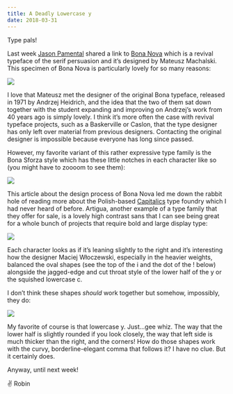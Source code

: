 ```yaml
---
title: A Deadly Lowercase y
date: 2018-03-31
---
```


Type pals!

Last week [Jason Pamental](https://twitter.com/jpamental) shared a link to [Bona Nova](https://typography.guru/list/best-freeware-fonts/bona-nova/) which is a revival typeface of the serif persuasion and it’s designed by Mateusz Machalski. This specimen of Bona Nova is particularly lovely for so many reasons:

![](https://buttondown.s3.us-west-2.amazonaws.com/images/05b2c354-e167-43ff-bec6-25dea4a34799.gif)

I love that Mateusz met the designer of the original Bona typeface, released in 1971 by Andrzej Heidrich, and the idea that the two of them sat down together with the student expanding and improving on Andrzej’s work from 40 years ago is simply lovely. I think it’s more often the case with revival typeface projects, such as a Baskerville or Caslon, that the type designer has only left over material from previous designers. Contacting the original designer is impossible because everyone has long since passed.

However, my favorite variant of this rather expressive type family is the Bona Sforza style which has these little notches in each character like so (you might have to zoooom to see them):

![](https://buttondown.s3.us-west-2.amazonaws.com/images/8206a3a3-83d1-4b82-aaac-33cb0be7e81f.png)

This article about the design process of Bona Nova led me down the rabbit hole of reading more about the Polish-based [Capitalics](https://capitalics.wtf/en/about) type foundry which I had never heard of before. Artigua, another example of a type family that they offer for sale, is a lovely high contrast sans that I can see being great for a whole bunch of projects that require bold and large display type:

![](https://buttondown.s3.us-west-2.amazonaws.com/images/de7d740b-31ff-4338-a9aa-14beab82c14c.png)

Each character looks as if it’s leaning slightly to the right and it’s interesting how the designer Maciej Włoczewski, especially in the heavier weights, balanced the oval shapes (see the top of the i and the dot of the ! below) alongside the jagged-edge and cut throat style of the lower half of the y or the squished lowercase c.

I don’t think these shapes _should_ work together but somehow, impossibly, they do:

![](https://buttondown.s3.us-west-2.amazonaws.com/images/1c52aefa-41a9-453f-a5b1-0d6ed37ed72e.png)

My favorite of course is that lowercase y. Just...gee whiz. The way that the lower half is slightly rounded if you look closely, the way that left side is much thicker than the right, and the corners! How do those shapes work with the curvy, borderline-elegant comma that follows it? I have no clue. But it certainly does.

Anyway, until next week!

✌️ Robin

